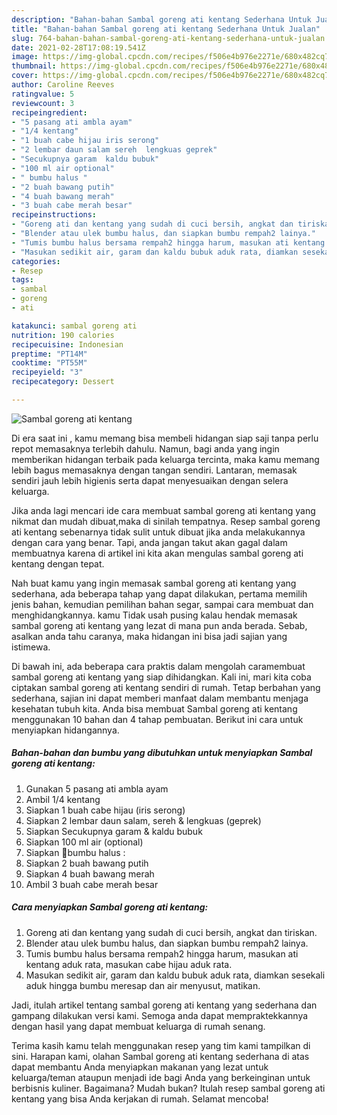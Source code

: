 ```yaml
---
description: "Bahan-bahan Sambal goreng ati kentang Sederhana Untuk Jualan"
title: "Bahan-bahan Sambal goreng ati kentang Sederhana Untuk Jualan"
slug: 764-bahan-bahan-sambal-goreng-ati-kentang-sederhana-untuk-jualan
date: 2021-02-28T17:08:19.541Z
image: https://img-global.cpcdn.com/recipes/f506e4b976e2271e/680x482cq70/sambal-goreng-ati-kentang-foto-resep-utama.jpg
thumbnail: https://img-global.cpcdn.com/recipes/f506e4b976e2271e/680x482cq70/sambal-goreng-ati-kentang-foto-resep-utama.jpg
cover: https://img-global.cpcdn.com/recipes/f506e4b976e2271e/680x482cq70/sambal-goreng-ati-kentang-foto-resep-utama.jpg
author: Caroline Reeves
ratingvalue: 5
reviewcount: 3
recipeingredient:
- "5 pasang ati ambla ayam"
- "1/4 kentang"
- "1 buah cabe hijau iris serong"
- "2 lembar daun salam sereh  lengkuas geprek"
- "Secukupnya garam  kaldu bubuk"
- "100 ml air optional"
- " bumbu halus "
- "2 buah bawang putih"
- "4 buah bawang merah"
- "3 buah cabe merah besar"
recipeinstructions:
- "Goreng ati dan kentang yang sudah di cuci bersih, angkat dan tiriskan."
- "Blender atau ulek bumbu halus, dan siapkan bumbu rempah2 lainya."
- "Tumis bumbu halus bersama rempah2 hingga harum, masukan ati kentang aduk rata, masukan cabe hijau aduk rata."
- "Masukan sedikit air, garam dan kaldu bubuk aduk rata, diamkan sesekali aduk hingga bumbu meresap dan air menyusut, matikan."
categories:
- Resep
tags:
- sambal
- goreng
- ati

katakunci: sambal goreng ati 
nutrition: 190 calories
recipecuisine: Indonesian
preptime: "PT14M"
cooktime: "PT55M"
recipeyield: "3"
recipecategory: Dessert

---
```



![Sambal goreng ati kentang](https://img-global.cpcdn.com/recipes/f506e4b976e2271e/680x482cq70/sambal-goreng-ati-kentang-foto-resep-utama.jpg)

Di era  saat ini , kamu memang bisa membeli hidangan siap saji tanpa perlu repot memasaknya terlebih dahulu. Namun, bagi anda yang ingin memberikan hidangan terbaik pada keluarga tercinta, maka kamu memang lebih bagus memasaknya dengan tangan sendiri. Lantaran, memasak sendiri jauh lebih higienis serta dapat menyesuaikan dengan selera keluarga.

Jika anda lagi mencari ide cara membuat sambal goreng ati kentang yang nikmat dan mudah dibuat,maka di sinilah tempatnya. Resep sambal goreng ati kentang  sebenarnya tidak sulit untuk dibuat jika anda melakukannya dengan cara yang benar. Tapi, anda jangan takut akan gagal dalam membuatnya 
karena di artikel ini kita akan mengulas sambal goreng ati kentang dengan tepat.  



Nah buat kamu yang ingin memasak sambal goreng ati kentang yang sederhana, ada beberapa tahap yang dapat dilakukan, pertama memilih jenis bahan, kemudian pemilihan bahan segar, sampai cara membuat dan menghidangkannya. kamu Tidak usah pusing kalau hendak memasak sambal goreng ati kentang yang lezat di mana pun anda berada. Sebab, asalkan anda  tahu caranya, maka hidangan ini bisa jadi sajian yang istimewa.

Di bawah ini, ada beberapa cara praktis  dalam mengolah caramembuat sambal goreng ati kentang yang siap dihidangkan. Kali ini, mari kita coba ciptakan sambal goreng ati kentang sendiri di rumah. Tetap berbahan yang sederhana, sajian ini dapat memberi manfaat dalam membantu menjaga kesehatan tubuh kita. Anda bisa membuat Sambal goreng ati kentang menggunakan 10 bahan dan 4 tahap pembuatan. Berikut ini cara untuk menyiapkan hidangannya.

<!--inarticleads1-->

##### Bahan-bahan dan bumbu yang dibutuhkan untuk menyiapkan Sambal goreng ati kentang:

1. Gunakan 5 pasang ati ambla ayam
1. Ambil 1/4 kentang
1. Siapkan 1 buah cabe hijau (iris serong)
1. Siapkan 2 lembar daun salam, sereh &amp; lengkuas (geprek)
1. Siapkan Secukupnya garam &amp; kaldu bubuk
1. Siapkan 100 ml air (optional)
1. Siapkan  📍bumbu halus :
1. Siapkan 2 buah bawang putih
1. Siapkan 4 buah bawang merah
1. Ambil 3 buah cabe merah besar




<!--inarticleads2-->

##### Cara menyiapkan Sambal goreng ati kentang:

1. Goreng ati dan kentang yang sudah di cuci bersih, angkat dan tiriskan.
1. Blender atau ulek bumbu halus, dan siapkan bumbu rempah2 lainya.
1. Tumis bumbu halus bersama rempah2 hingga harum, masukan ati kentang aduk rata, masukan cabe hijau aduk rata.
1. Masukan sedikit air, garam dan kaldu bubuk aduk rata, diamkan sesekali aduk hingga bumbu meresap dan air menyusut, matikan.




Jadi, itulah artikel tentang  sambal goreng ati kentang  yang sederhana dan gampang dilakukan versi kami. Semoga anda dapat mempraktekkannya dengan hasil yang dapat membuat keluarga di rumah senang. 

Terima kasih kamu telah menggunakan resep yang tim kami tampilkan di sini. Harapan kami, olahan  Sambal goreng ati kentang sederhana di atas dapat membantu Anda menyiapkan makanan yang lezat untuk keluarga/teman ataupun menjadi ide bagi Anda yang berkeinginan untuk berbisnis kuliner. Bagaimana? Mudah bukan? Itulah resep sambal goreng ati kentang yang bisa Anda kerjakan di rumah. Selamat mencoba!

